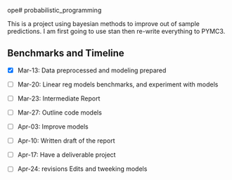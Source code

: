 ope# probabilistic_programming

This is a project using bayesian methods to improve out of sample predictions. I am first going to use stan then re-write everything to PYMC3.

## Benchmarks and Timeline
- [x]  Mar-13: Data preprocessed and modeling prepared 
- [ ]  Mar-20: Linear reg models benchmarks, and experiment with models
- [ ]  Mar-23: Intermediate Report
- [ ]  Mar-27: Outline code models
- [ ]  Apr-03: Improve models
- [ ]  Apr-10: Written draft of the report
- [ ]  Apr-17: Have a deliverable project 
- [ ]  Apr-24: revisions Edits and tweeking models 

